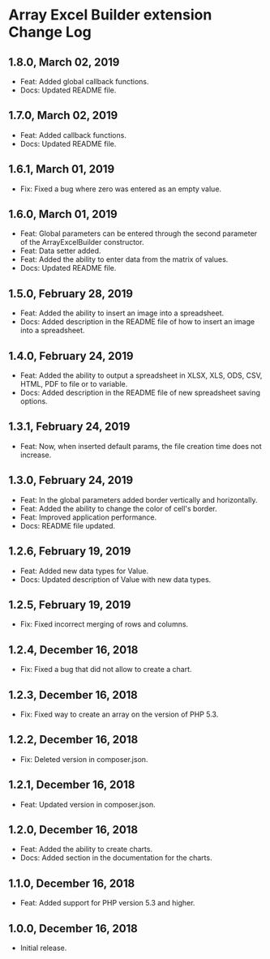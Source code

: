 
Array Excel Builder extension Change Log
========================================

1.8.0, March 02, 2019
------------------------

- Feat: Added global callback functions.
- Docs: Updated README file.

1.7.0, March 02, 2019
------------------------

- Feat: Added callback functions.
- Docs: Updated README file.

1.6.1, March 01, 2019
------------------------

- Fix: Fixed a bug where zero was entered as an empty value.

1.6.0, March 01, 2019
------------------------

- Feat: Global parameters can be entered through the second parameter of the ArrayExcelBuilder constructor.
- Feat: Data setter added.
- Feat: Added the ability to enter data from the matrix of values.
- Docs: Updated README file.

1.5.0, February 28, 2019
------------------------

- Feat: Added the ability to insert an image into a spreadsheet.
- Docs: Added description in the README file of how to insert an image into a spreadsheet.

1.4.0, February 24, 2019
------------------------

- Feat: Added the ability to output a spreadsheet in XLSX, XLS, ODS, CSV, HTML, PDF to file or to variable.
- Docs: Added description in the README file of new spreadsheet saving options.

1.3.1, February 24, 2019
------------------------

- Feat: Now, when inserted default params, the file creation time does not increase.

1.3.0, February 24, 2019
------------------------

- Feat: In the global parameters added border vertically and horizontally.
- Feat: Added the ability to change the color of cell's border.
- Feat: Improved application performance.
- Docs: README file updated.

1.2.6, February 19, 2019
------------------------

- Feat: Added new data types for Value.
- Docs: Updated description of Value with new data types.

1.2.5, February 19, 2019
------------------------

- Fix: Fixed incorrect merging of rows and columns.

1.2.4, December 16, 2018
------------------------

- Fix: Fixed a bug that did not allow to create a chart.


1.2.3, December 16, 2018
------------------------

- Fix: Fixed way to create an array on the version of PHP 5.3.


1.2.2, December 16, 2018
------------------------

- Fix: Deleted version in composer.json.


1.2.1, December 16, 2018
------------------------

- Feat: Updated version in composer.json.


1.2.0, December 16, 2018
------------------------

- Feat: Added the ability to create charts.
- Docs: Added section in the documentation for the charts.


1.1.0, December 16, 2018
------------------------

- Feat: Added support for PHP version 5.3 and higher.


1.0.0, December 16, 2018
------------------------

- Initial release.
